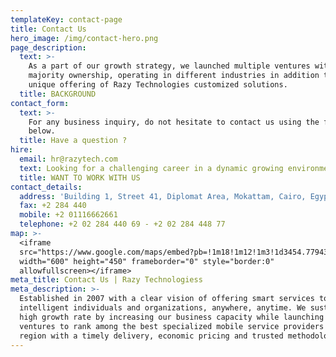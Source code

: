 ```yaml
---
templateKey: contact-page
title: Contact Us
hero_image: /img/contact-hero.png
page_description:
  text: >-
    As a part of our growth strategy, we launched multiple ventures with a
    majority ownership, operating in different industries in addition to the
    unique offering of Razy Technologies customized solutions.
  title: BACKGROUND
contact_form:
  text: >-
    For any business inquiry, do not hesitate to contact us using the form
    below.
  title: Have a question ?
hire:
  email: hr@razytech.com
  text: Looking for a challenging career in a dynamic growing environment?
  title: WANT TO WORK WITH US
contact_details:
  address: 'Building 1, Street 41, Diplomat Area, Mokattam, Cairo, Egypt'
  fax: +2 284 440
  mobile: +2 01116662661
  telephone: +2 02 284 440 69 - +2 02 284 448 77
map: >-
  <iframe
  src="https://www.google.com/maps/embed?pb=!1m18!1m12!1m3!1d3454.779437922176!2d31.28625331511439!3d30.014488981893198!2m3!1f0!2f0!3f0!3m2!1i1024!2i768!4f13.1!3m3!1m2!1s0x145838cbd4c434ef%3A0xd66edf3628c2028f!2zUmF6eSBUZWNobm9sb2dpZXMgSFEuINi02LHZg9ipINin2YTYsdin2LLZiiDZhNmE2K7Yr9mF2KfYqiDYp9mE2KrZg9mG2YjZhNmI2KzZitip!5e0!3m2!1sen!2sro!4v1540734710787"
  width="600" height="450" frameborder="0" style="border:0"
  allowfullscreen></iframe>
meta_title: Contact Us | Razy Technologiess
meta_description: >-
  Established in 2007 with a clear vision of offering smart services to serve
  intelligent individuals and organizations, anywhere, anytime. We sustained a
  high growth rate by increasing our business capacity while launching new
  ventures to rank among the best specialized mobile service providers in the
  region with a timely delivery, economic pricing and trusted methodologies.
---
```


